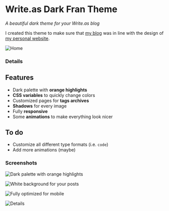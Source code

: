 # Write.as Dark Fran Theme

*A beautiful dark theme for your Write.as blog*

I created this theme to make sure that [my blog](https://blog.iamfran.com) was in line with the design of [my personal website](https://iamfran.com).

![Home](https://i.snap.as/xZuovPhQ.jpg)

### Details

## Features

* Dark palette with **orange highlights**
* **CSS variables** to quickly change colors
* Customized pages for **tags archives**
* **Shadows** for every image
* Fully **responsive**
* Some **animations** to make everything look nicer

## To do

* Customize all different type formats (i.e. `code`)
* Add more animations (maybe)

### Screenshots

![Dark palette with orange highlights](https://i.snap.as/iBpD9Sya.jpg)

![White background for your posts](https://i.snap.as/rZb34itU.jpg)

![Fully optimized for mobile](https://i.snap.as/8fdJwadK.jpg)

![Details](https://i.snap.as/W4chEIkj.jpg)